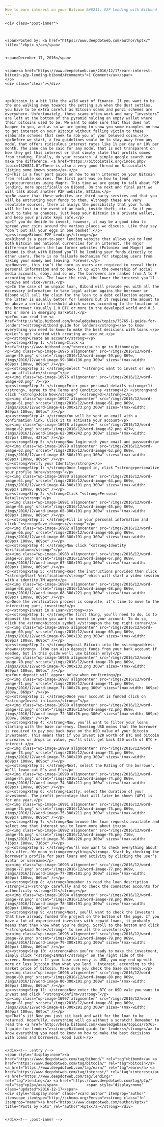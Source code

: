 ```yaml
---
How to earn interest on your Bitcoin &#8211; P2P Lending with Bitbond
---
```

<article class="post-listing post-16968 post type-post status-publish format-standard has-post-thumbnail hentry  tag-bibond tag-bitcoin tag-earn tag-interest tag-lending tag-p2p">
    
    <div class="post-inner">
    
    
        
    <span>Posted by: <a href="https://www.deepdotweb.com/author/kptx/" title="">kptx </a></span>
    
    
    <span>December 17, 2016</span>
    
    
    <span><a href="https://www.deepdotweb.com/2016/12/17/earn-interest-bitcoin-p2p-lending-bibond/#comments">1 Comment</a></span>
    </p>
    <div class="clear"></div>
    
    
    
    <p>Bitcoin is a bit like the wild west of finance. If you want to be the one walking away towards the setting sun when the dust settles, you have to be extra careful as Bitcoin scams and ponzi schemes are everywhere. Unfortunately, these scams often work and many “investors” are left at the bottom of the pyramid holding an empty wallet where their bitcoins used to be. We want to make sure that this does not happen to you, and as so we are going to show you some examples on how to get interest on your Bitcoin without falling victim to these elaborate schemes that seek to rob you of your beloved coins.</p>
    <p>Before we start, a few guidelines would be to stay away from any model that offers ridiculous interest rates like 1% per day or 10% per month. The same can be said for any model that is not transparent on how they get this interest or that simply state that profits comes from trading. Finally, do your research. A simple google search can make the difference. <a href="https://bitcointalk.org/index.php?topic=1326821.0">There is also a very good thread on Bitcointalk listing some known scams</a>.</p>
    <p>This is a four part guide on how to earn interest on your Bitcoin from reliable sources. The first part was on how to lend cryptocurrencies using Magnr. This time we are going to talk about P2P lending, more specifically on Bibond. On the next and final part we will talk about another P2P website, BTCJam.</p>
    <p>Be aware that these websites are third party services and that you will be entrusting your funds to them. Although these are very reputable sources, there is always the possibility that your funds will be lost in the event of an hack, inside theft, etc.. So if you want to take no chances, just keep your Bitcoin in a private wallet, and keep your private keys safe.</p>
    <p>If you do decide to invest, however, it may be a good idea to spread your coins around the various places we discuss. Like they say “don’t put all your eggs in one basket”.</p>
    <p><strong>Bibond P2P Lending</strong></p>
    <p>Bibond is a peer-to-peer lending website that allows you to lend both Bitcoin and national currencies for an interest. The major difference between the two former websites (Poloniex and Magnr) and Bibond is that with Bibond you’ll be lending your funds directly to other users. There is no failsafe mechanism for stopping users from taking your money and leaving. Forever.</p>
    <p>However, this isn’t the norm as users are required to reveal their personal information and to back it up with the ownership of social media accounts, ebay, and so on. The borrowers are ranked from A to F according to risk. The lower the risk, the lower the interest you’ll receive and vice-versa.</p>
    <p>In the case of an unpaid loan, Bibond will provide you with all the necessary information to take legal action agains the borrower or Bibond will sell the claim for the loan to a debt collection agency. The latter is usually better for lenders but it requires the amount to be above a certain threshold which varies according to the location of the borrower (usually 1.0 BTC or more in the developed world and 0.5 BTC or more in emerging markets).</p>
    <p>You can read the <a href="http://help.bitbond.com/knowledgebase/topics/75765-1-guide-for-lenders"><strong>Bitbond guide for lenders</strong></a> to know everything you need to know to make the best decisions with loans.</p>
    <p>Let’s get started with creating an account.</p>
    <p><strong>Create an account</strong></p>
    <p><strong>Step 1: </strong>Click <a href="https://www.bitbond.com/">here</a> to go to Bitbond</p>
    <p><img class="wp-image-16975 aligncenter" src="/imgs/2016/12/word-image-59.png" srcset="/imgs/2016/12/word-image-59.png 869w, /imgs/2016/12/word-image-59-300x136.png 300w" sizes="(max-width: 869px) 100vw, 869px" /></p>
    <p><strong>Step 2: </strong>Select “<strong>I want to invest or earn as an affiliate</strong>”</p>
    <p><img class="wp-image-16976 aligncenter" src="/imgs/2016/12/word-image-60.png" /></p>
    <p><strong>Step 3: </strong>Enter your personal details <strong>(1)</strong>, agree to the Terms and Conditions <strong>(2) </strong>and click “<strong>Join Now</strong>” (<strong>3)</strong></p>
    <p><img class="wp-image-16977 aligncenter" src="/imgs/2016/12/word-image-61.png" srcset="/imgs/2016/12/word-image-61.png 869w, /imgs/2016/12/word-image-61-300x173.png 300w" sizes="(max-width: 869px) 100vw, 869px" /></p>
    <p><strong>Step 4: </strong>You will be sent an email with a confirmation link. Click it to activate your account</p>
    <p><img class="wp-image-16978 aligncenter" src="/imgs/2016/12/word-image-62.png" srcset="/imgs/2016/12/word-image-62.png 427w, /imgs/2016/12/word-image-62-300x242.png 300w" sizes="(max-width: 427px) 100vw, 427px" /></p>
    <p><strong>Step 5: </strong>Now login with your email and password</p>
    <p><img class="wp-image-16979 aligncenter" src="/imgs/2016/12/word-image-63.png" srcset="/imgs/2016/12/word-image-63.png 869w, /imgs/2016/12/word-image-63-300x191.png 300w" sizes="(max-width: 869px) 100vw, 869px" /></p>
    <p><strong>Verify your Identity</strong></p>
    <p><strong>Step 1: </strong>Once logged in, click “<strong>personalize your profile here</strong>”</p>
    <p><img class="wp-image-16980 aligncenter" src="/imgs/2016/12/word-image-64.png" srcset="/imgs/2016/12/word-image-64.png 869w, /imgs/2016/12/word-image-64-300x191.png 300w" sizes="(max-width: 869px) 100vw, 869px" /></p>
    <p><strong>Step 2: </strong>Click “<strong>Personal Details</strong>”</p>
    <p><img class="wp-image-16981 aligncenter" src="/imgs/2016/12/word-image-65.png" srcset="/imgs/2016/12/word-image-65.png 869w, /imgs/2016/12/word-image-65-300x191.png 300w" sizes="(max-width: 869px) 100vw, 869px" /></p>
    <p><strong>Step 3: </strong>Fill in your personal information and click “<strong>Save changes</strong>”</p>
    <p><img class="wp-image-16982 aligncenter" src="/imgs/2016/12/word-image-66.png" srcset="/imgs/2016/12/word-image-66.png 869w, /imgs/2016/12/word-image-66-300x191.png 300w" sizes="(max-width: 869px) 100vw, 869px" /></p>
    <p><strong>Step 4: </strong>Now click “<strong>Identity Verification</strong>”</p>
    <p><img class="wp-image-16983 aligncenter" src="/imgs/2016/12/word-image-67.png" srcset="/imgs/2016/12/word-image-67.png 869w, /imgs/2016/12/word-image-67-300x191.png 300w" sizes="(max-width: 869px) 100vw, 869px" /></p>
    <p><strong>Step 5: </strong>Read the instructions provided then click “<strong>Start Verification</strong>” which will start a video session with a identity.TM agent</p>
    <p><img class="wp-image-16984 aligncenter" src="/imgs/2016/12/word-image-68.png" srcset="/imgs/2016/12/word-image-68.png 869w, /imgs/2016/12/word-image-68-300x221.png 300w" sizes="(max-width: 869px) 100vw, 869px" /></p>
    <p>Once the verification process is complete, it’s time to move to the interesting part, investing!</p>
    <p><strong>Invest in a Loan</strong></p>
    <p><strong>Step 1: </strong>The first thing, you’ll need to do, is to deposit the bitcoin you want to invest in your account. To do so, click the <strong>bitcoin symbol </strong>on the top right corner</p>
    <p><img class="wp-image-16985 aligncenter" src="/imgs/2016/12/word-image-69.png" srcset="/imgs/2016/12/word-image-69.png 869w, /imgs/2016/12/word-image-69-300x132.png 300w" sizes="(max-width: 869px) 100vw, 869px" /></p>
    <p><strong>Step 2: </strong>Deposit Bitcoin into the <strong>address shown</strong>. (You can also deposit funds from your bank account if needed, but in this guide we’ll use bitcoin only)</p>
    <p><img class="wp-image-16986 aligncenter" src="/imgs/2016/12/word-image-70.png" srcset="/imgs/2016/12/word-image-70.png 869w, /imgs/2016/12/word-image-70-300x132.png 300w" sizes="(max-width: 869px) 100vw, 869px" /></p>
    <p>Your deposit will appear below when confirming</p>
    <p><img class="wp-image-16987 aligncenter" src="/imgs/2016/12/word-image-71.png" srcset="/imgs/2016/12/word-image-71.png 869w, /imgs/2016/12/word-image-71-300x76.png 300w" sizes="(max-width: 869px) 100vw, 869px" /></p>
    <p><strong>Step 3: </strong>Once your account is funded click on “<strong>Invest in Loans</strong>”</p>
    <p><img class="wp-image-16988 aligncenter" src="/imgs/2016/12/word-image-72.png" srcset="/imgs/2016/12/word-image-72.png 869w, /imgs/2016/12/word-image-72-300x76.png 300w" sizes="(max-width: 869px) 100vw, 869px" /></p>
    <p><strong>Step 4: </strong>Now, you’ll want to filter your loans, starting with the base currency. Choosing USD means that the borrower is required to pay you back base on the USD value of your Bitcoin investment. This means that if you invest $20 worth of BTC and bitcoin increases or drops in value, you’ll still get back $20 worth of BTC + interest.</p>
    <p><img class="wp-image-16989 aligncenter" src="/imgs/2016/12/word-image-73.png" srcset="/imgs/2016/12/word-image-73.png 869w, /imgs/2016/12/word-image-73-300x199.png 300w" sizes="(max-width: 869px) 100vw, 869px" /></p>
    <p><strong>Step 5: </strong>Next, select the Rating of the borrower. We’ll leave out E’s and F’s</p>
    <p><img class="wp-image-16990 aligncenter" src="/imgs/2016/12/word-image-74.png" srcset="/imgs/2016/12/word-image-74.png 869w, /imgs/2016/12/word-image-74-300x211.png 300w" sizes="(max-width: 869px) 100vw, 869px" /></p>
    <p><strong>Step 6: </strong>Lastly, select the duration of your investment. The profit percentage that will later be shown (APY) is for one year.</p>
    <p><img class="wp-image-16991 aligncenter" src="/imgs/2016/12/word-image-75.png" srcset="/imgs/2016/12/word-image-75.png 869w, /imgs/2016/12/word-image-75-300x211.png 300w" sizes="(max-width: 869px) 100vw, 869px" /></p>
    <p><strong>Step 7: </strong>Now browse the loan requests available and select one that interest you to learn more about it</p>
    <p><img class="wp-image-16992 aligncenter" src="/imgs/2016/12/word-image-76.png" srcset="/imgs/2016/12/word-image-76.png 716w, /imgs/2016/12/word-image-76-300x226.png 300w" sizes="(max-width: 716px) 100vw, 716px" /></p>
    <p><strong>Step 8: </strong>You’ll now want to check everything about this offer. We mean <strong>everything</strong>. Start by checking the borrower’s profile for past loans and activity by clicking the user’s avatar or username</p>
    <p><img class="wp-image-16993 aligncenter" src="/imgs/2016/12/word-image-77.png" srcset="/imgs/2016/12/word-image-77.png 869w, /imgs/2016/12/word-image-77-300x181.png 300w" sizes="(max-width: 869px) 100vw, 869px" /></p>
    <p><strong>Step 8: </strong>Remember to read the loan description <strong>(1)</strong> carefully and to check the connected accounts for authenticity <strong>(2)</strong></p>
    <p><img class="wp-image-16994 aligncenter" src="/imgs/2016/12/word-image-78.png" srcset="/imgs/2016/12/word-image-78.png 869w, /imgs/2016/12/word-image-78-300x191.png 300w" sizes="(max-width: 869px) 100vw, 869px" /></p>
    <p><strong>Step 9: </strong>Next, you’ll want to check the Investors that have already funded the project on the bottom of the page. If you have a lot of experienced investors with repaid loans, it probably means that they know what you’re doing. Scroll to the bottom and click “<strong>Load More</strong>” to see all the investors</p>
    <p><img class="wp-image-16995 aligncenter" src="/imgs/2016/12/word-image-79.png" srcset="/imgs/2016/12/word-image-79.png 869w, /imgs/2016/12/word-image-79-300x191.png 300w" sizes="(max-width: 869px) 100vw, 869px" /></p>
    <p><strong>Step 10: </strong>When you’re ready to make the investment, simply click “<strong>INVEST</strong>” on the right side of the screen. Remember: If your base currency is USD, you may end up with more or less Bitcoin than what you lend + interest, according to the market price of bitcoin. Make sure you check the base currency.</p>
    <p><img class="wp-image-16996 aligncenter" src="/imgs/2016/12/word-image-80.png" srcset="/imgs/2016/12/word-image-80.png 869w, /imgs/2016/12/word-image-80-300x191.png 300w" sizes="(max-width: 869px) 100vw, 869px" /></p>
    <p><strong>Step 11: </strong>Now enter the BTC or USD vale you want to invest and click “<strong>Confirm</strong>”</p>
    <p><img class="wp-image-16997 aligncenter" src="/imgs/2016/12/word-image-81.png" srcset="/imgs/2016/12/word-image-81.png 869w, /imgs/2016/12/word-image-81-300x191.png 300w" sizes="(max-width: 869px) 100vw, 869px" /></p>
    <p>That’s it! Now you just sit back and wait for the loan to be returned. Hopefully, everything will go without a scratch! Remember to read the <a href="http://help.bitbond.com/knowledgebase/topics/75765-1-guide-for-lenders"><strong>Bitbond guide for lenders</strong></a> to know everything you need to know on how to make the best decisions with loans and borrowers. Good luck!</p>
    
    
    </div><!-- .entry /-->
    <span style="display:none"><a href="https://www.deepdotweb.com/tag/bibond/" rel="tag">bibond</a> <a href="https://www.deepdotweb.com/tag/bitcoin/" rel="tag">bitcoin</a> <a href="https://www.deepdotweb.com/tag/earn/" rel="tag">earn</a> <a href="https://www.deepdotweb.com/tag/interest/" rel="tag">interest</a> <a href="https://www.deepdotweb.com/tag/lending/" rel="tag">lending</a> <a href="https://www.deepdotweb.com/tag/p2p/" rel="tag">p2p</a></span>				<span style="display:none" class="updated">2016-12-17</span>
    <div style="display:none" class="vcard author" itemprop="author" itemscope itemtype="http://schema.org/Person"><strong class="fn" itemprop="name"><a href="https://www.deepdotweb.com/author/kptx/" title="Posts by kptx" rel="author">kptx</a></strong></div>
    
    
    </div><!-- .post-inner -->
</article><!-- .post-listing -->

